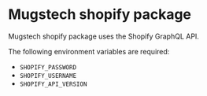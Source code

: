 # Mugstech shopify package

Mugstech shopify package uses the Shopify GraphQL API.

The following environment variables are required:

- `SHOPIFY_PASSWORD`
- `SHOPIFY_USERNAME`
- `SHOPIFY_API_VERSION`

